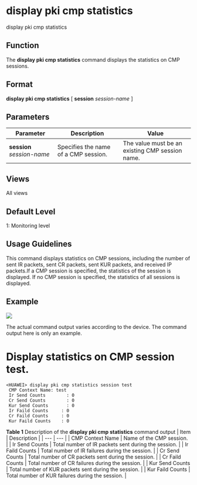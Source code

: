 display pki cmp statistics
==========================

display pki cmp statistics

Function
--------



The **display pki cmp statistics** command displays the statistics on CMP sessions.




Format
------

**display pki cmp statistics** [ **session** *session-name* ]


Parameters
----------

| Parameter | Description | Value |
| --- | --- | --- |
| **session** *session-name* | Specifies the name of a CMP session. | The value must be an existing CMP session name. |



Views
-----

All views


Default Level
-------------

1: Monitoring level


Usage Guidelines
----------------

This command displays statistics on CMP sessions, including the number of sent IR packets, sent CR packets, sent KUR packets, and received IP packets.If a CMP session is specified, the statistics of the session is displayed. If no CMP session is specified, the statistics of all sessions is displayed.


Example
-------

![](../public_sys-resources/note_3.0-en-us.png) 

The actual command output varies according to the device. The command output here is only an example.


# Display statistics on CMP session test.
```
<HUAWEI> display pki cmp statistics session test
 CMP Context Name: test
 Ir Send Counts        : 0
 Cr Send Counts        : 0
 Kur Send Counts       : 0
 Ir Faild Counts     : 0
 Cr Faild Counts     : 0
 Kur Faild Counts    : 0

```

**Table 1** Description of the **display pki cmp statistics** command output
| Item | Description |
| --- | --- |
| CMP Context Name | Name of the CMP session. |
| Ir Send Counts | Total number of IR packets sent during the session. |
| Ir Faild Counts | Total number of IR failures during the session. |
| Cr Send Counts | Total number of CR packets sent during the session. |
| Cr Faild Counts | Total number of CR failures during the session. |
| Kur Send Counts | Total number of KUR packets sent during the session. |
| Kur Faild Counts | Total number of KUR failures during the session. |